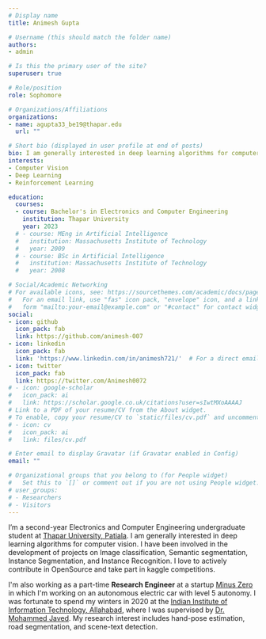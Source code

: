 ```yaml
---
# Display name
title: Animesh Gupta

# Username (this should match the folder name)
authors:
- admin

# Is this the primary user of the site?
superuser: true

# Role/position
role: Sophomore

# Organizations/Affiliations
organizations:
- name: agupta33_be19@thapar.edu
  url: ""

# Short bio (displayed in user profile at end of posts)
bio: I am generally interested in deep learning algorithms for computer vision. I have been involved in the development of projects on Image classification, Semantic segmentation, Instance Segmentation, and Instance Recognition. I love to actively contribute in OpenSource and take part in kaggle competitions.
interests:
- Computer Vision
- Deep Learning
- Reinforcement Learning

education:
  courses:
  - course: Bachelor's in Electronics and Computer Engineering
    institution: Thapar University
    year: 2023
  # - course: MEng in Artificial Intelligence
  #   institution: Massachusetts Institute of Technology
  #   year: 2009
  # - course: BSc in Artificial Intelligence
  #   institution: Massachusetts Institute of Technology
  #   year: 2008

# Social/Academic Networking
# For available icons, see: https://sourcethemes.com/academic/docs/page-builder/#icons
#   For an email link, use "fas" icon pack, "envelope" icon, and a link in the
#   form "mailto:your-email@example.com" or "#contact" for contact widget.
social:
- icon: github
  icon_pack: fab
  link: https://github.com/animesh-007 
- icon: linkedin
  icon_pack: fab
  link: 'https://www.linkedin.com/in/animesh721/'  # For a direct email link, use "mailto:test@example.org".
- icon: twitter
  icon_pack: fab
  link: https://twitter.com/Animesh0072
# - icon: google-scholar
#   icon_pack: ai
#   link: https://scholar.google.co.uk/citations?user=sIwtMXoAAAAJ
# Link to a PDF of your resume/CV from the About widget.
# To enable, copy your resume/CV to `static/files/cv.pdf` and uncomment the lines below.
# - icon: cv
#   icon_pack: ai
#   link: files/cv.pdf

# Enter email to display Gravatar (if Gravatar enabled in Config)
email: ""

# Organizational groups that you belong to (for People widget)
#   Set this to `[]` or comment out if you are not using People widget.
# user_groups:
# - Researchers
# - Visitors
---
```


I’m a second-year Electronics and Computer Engineering undergraduate student at [Thapar University, Patiala](http://www.thapar.edu/). I am generally interested in deep learning algorithms for computer vision. I have been involved in the development of projects on Image classification, Semantic segmentation, Instance Segmentation, and Instance Recognition. I love to actively contribute in OpenSource and take part in kaggle competitions.

I'm also working as a part-time **Research Engineer** at a startup [Minus Zero](https://minuszero.in/) in which I'm working on an autonomous electric car with level 5 autonomy. I was fortunate to spend my winters in 2020 at the [Indian Institute of Information Technology, Allahabad](https://www.iiita.ac.in/), where I was supervised by [Dr. Mohammed Javed](http://scholar.google.co.in/citations?user=EN6ZZmgAAAAJ&hl=en). My research interest includes hand-pose estimation, road segmentation, and scene-text detection.
